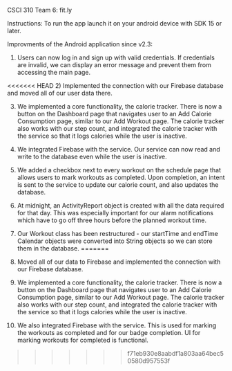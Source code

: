 CSCI 310
Team 6: fit.ly

Instructions:
To run the app launch it on your android device with SDK 15 or later.

Improvments of the Android application since v2.3:

1) Users can now log in and sign up with valid credentials. If credentials are invalid, we can display an error message and prevent them from accessing the main page.

<<<<<<< HEAD
2) Implemented the connection with our Firebase database and moved all of our user data there.

3) We implemented a core functionality, the calorie tracker. There is now a button on the Dashboard page that navigates user to an Add Calorie Consumption page, similar to our Add Workout page. The calorie tracker also works with our step count, and integrated the calorie tracker with the service so that it logs calories while the user is inactive.

4) We integrated Firebase with the service. Our service can now read and write to the database even while the user is inactive. 

5) We added a checkbox next to every workout on the schedule page that allows users to mark workouts as completed. Upon completion, an intent is sent to the service to update our calorie count, and also updates the database.

6) At midnight, an ActivityReport object is created with all the data required for that day. This was especially important for our alarm notifications which have to go off three hours before the planned workout time.

7) Our Workout class has been restructured - our startTime and endTime Calendar objects were converted into String objects so we can store them in the database. 
=======
2) Moved all of our data to Firebase and implemented the connection with our Firebase database. 

3) We implemented a core functionality, the calorie tracker. There is now a button on the Dashboard page that navigates user to an Add Calorie Consumption page, similar to our Add Workout page. The calorie tracker also works with our step count, and integrated the calorie tracker with the service so that it logs calories while the user is inactive.

4) We also integrated Firebase with the service. This is used for marking the workouts as completed and for our badge completion. 
UI for marking workouts for completed is functional.
>>>>>>> f71eb930e8aabdf1a803aa64bec50580d957553f
